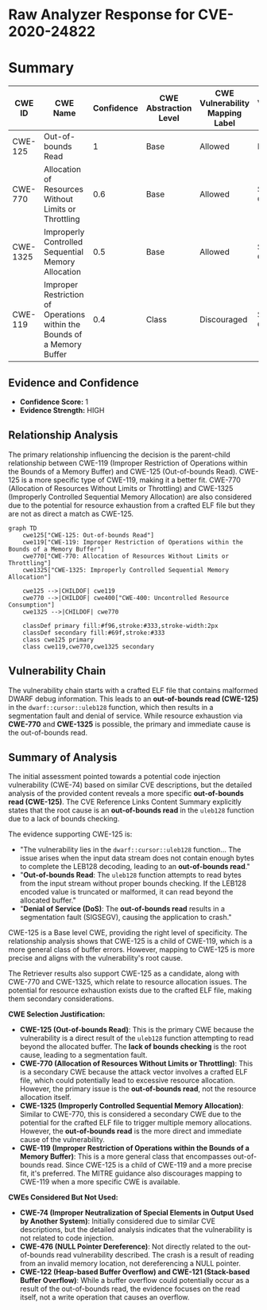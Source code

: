 # Raw Analyzer Response for CVE-2020-24822

# Summary
| CWE ID    | CWE Name                                                               | Confidence | CWE Abstraction Level | CWE Vulnerability Mapping Label | CWE-Vulnerability Mapping Notes |
| --------- | ---------------------------------------------------------------------- | ---------- | --------------------- | ------------------------------- | ----------------------------- |
| CWE-125   | Out-of-bounds Read                                                     | 1          | Base                  | Allowed                         | Primary CWE                     |
| CWE-770   | Allocation of Resources Without Limits or Throttling                  | 0.6        | Base                  | Allowed                         | Secondary Candidate           |
| CWE-1325  | Improperly Controlled Sequential Memory Allocation                     | 0.5        | Base                  | Allowed                         | Secondary Candidate           |
| CWE-119   | Improper Restriction of Operations within the Bounds of a Memory Buffer | 0.4        | Class                 | Discouraged                     | Secondary Candidate           |

## Evidence and Confidence

*   **Confidence Score:** 1
*   **Evidence Strength:** HIGH

## Relationship Analysis
The primary relationship influencing the decision is the parent-child relationship between CWE-119 (Improper Restriction of Operations within the Bounds of a Memory Buffer) and CWE-125 (Out-of-bounds Read). CWE-125 is a more specific type of CWE-119, making it a better fit. CWE-770 (Allocation of Resources Without Limits or Throttling) and CWE-1325 (Improperly Controlled Sequential Memory Allocation) are also considered due to the potential for resource exhaustion from a crafted ELF file but they are not as direct a match as CWE-125.

```mermaid
graph TD
    cwe125["CWE-125: Out-of-bounds Read"]
    cwe119["CWE-119: Improper Restriction of Operations within the Bounds of a Memory Buffer"]
    cwe770["CWE-770: Allocation of Resources Without Limits or Throttling"]
    cwe1325["CWE-1325: Improperly Controlled Sequential Memory Allocation"]
    
    cwe125 -->|CHILDOF| cwe119
    cwe770 -->|CHILDOF| cwe400["CWE-400: Uncontrolled Resource Consumption"]
    cwe1325 -->|CHILDOF| cwe770

    classDef primary fill:#f96,stroke:#333,stroke-width:2px
    classDef secondary fill:#69f,stroke:#333
    class cwe125 primary
    class cwe119,cwe770,cwe1325 secondary
```

## Vulnerability Chain
The vulnerability chain starts with a crafted ELF file that contains malformed DWARF debug information. This leads to an **out-of-bounds read (CWE-125)** in the `dwarf::cursor::uleb128` function, which then results in a segmentation fault and denial of service. While resource exhaustion via **CWE-770** and **CWE-1325** is possible, the primary and immediate cause is the out-of-bounds read.

## Summary of Analysis
The initial assessment pointed towards a potential code injection vulnerability (CWE-74) based on similar CVE descriptions, but the detailed analysis of the provided content reveals a more specific **out-of-bounds read (CWE-125)**. The CVE Reference Links Content Summary explicitly states that the root cause is an **out-of-bounds read** in the `uleb128` function due to a lack of bounds checking.

The evidence supporting CWE-125 is:

*   "The vulnerability lies in the `dwarf::cursor::uleb128` function... The issue arises when the input data stream does not contain enough bytes to complete the LEB128 decoding, leading to an **out-of-bounds read**."
*   "**Out-of-bounds Read**: The `uleb128` function attempts to read bytes from the input stream without proper bounds checking. If the LEB128 encoded value is truncated or malformed, it can read beyond the allocated buffer."
*   "**Denial of Service (DoS)**: The **out-of-bounds read** results in a segmentation fault (SIGSEGV), causing the application to crash."

CWE-125 is a Base level CWE, providing the right level of specificity. The relationship analysis shows that CWE-125 is a child of CWE-119, which is a more general class of buffer errors. However, mapping to CWE-125 is more precise and aligns with the vulnerability's root cause.

The Retriever results also support CWE-125 as a candidate, along with CWE-770 and CWE-1325, which relate to resource allocation issues. The potential for resource exhaustion exists due to the crafted ELF file, making them secondary considerations.

**CWE Selection Justification:**

*   **CWE-125 (Out-of-bounds Read)**: This is the primary CWE because the vulnerability is a direct result of the `uleb128` function attempting to read beyond the allocated buffer. The **lack of bounds checking** is the root cause, leading to a segmentation fault.
*   **CWE-770 (Allocation of Resources Without Limits or Throttling)**: This is a secondary CWE because the attack vector involves a crafted ELF file, which could potentially lead to excessive resource allocation. However, the primary issue is the **out-of-bounds read**, not the resource allocation itself.
*   **CWE-1325 (Improperly Controlled Sequential Memory Allocation)**: Similar to CWE-770, this is considered a secondary CWE due to the potential for the crafted ELF file to trigger multiple memory allocations. However, the **out-of-bounds read** is the more direct and immediate cause of the vulnerability.
*   **CWE-119 (Improper Restriction of Operations within the Bounds of a Memory Buffer)**: This is a more general class that encompasses out-of-bounds read. Since CWE-125 is a child of CWE-119 and a more precise fit, it's preferred. The MITRE guidance also discourages mapping to CWE-119 when a more specific CWE is available.

**CWEs Considered But Not Used:**

*   **CWE-74 (Improper Neutralization of Special Elements in Output Used by Another System)**: Initially considered due to similar CVE descriptions, but the detailed analysis indicates that the vulnerability is not related to code injection.
*   **CWE-476 (NULL Pointer Dereference)**: Not directly related to the out-of-bounds read vulnerability described. The crash is a result of reading from an invalid memory location, not dereferencing a NULL pointer.
*   **CWE-122 (Heap-based Buffer Overflow) and CWE-121 (Stack-based Buffer Overflow)**: While a buffer overflow could potentially occur as a result of the out-of-bounds read, the evidence focuses on the read itself, not a write operation that causes an overflow.